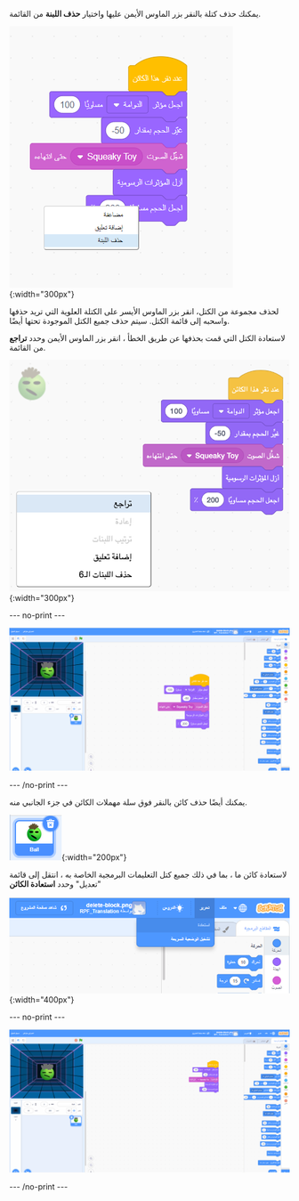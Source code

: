 يمكنك حذف كتلة بالنقر بزر الماوس الأيمن عليها واختيار **حذف اللبنة** من القائمة.

![نص من الكتل مع قائمة منبثقة من الكتلة السفلية. يتم تمييز الخيار الأخير "حذف اللبنة".](images/delete-block.png){:width="300px"}

لحذف مجموعة من الكتل، انقر بزر الماوس الأيسر على الكتلة العلوية التي تريد حذفها واسحبه إلى قائمة الكتل. سيتم حذف جميع الكتل الموجودة تحتها أيضًا.

لاستعادة الكتل التي قمت بحذفها عن طريق الخطأ ، انقر بزر الماوس الأيمن وحدد **تراجع** من القائمة.

![تظهر منطقة الكود بقائمة منبثقة للنقر بزر الماوس الأيمن في مكان فارغ بعيدًا عن كتل التعليمات البرمجية. تم تمييز الخيار العلوي "تراجع".](images/undo-delete-code.png){:width="300px"}

--- no-print ---

![صورة gif متحركة تظهر المستخدم وهو يسحب آخر 3 كتل في نص برمجي من منطقة كتابة الاكواد إلى قائمة الكتل البرمجية. ثم تختفي الكتل من النص البرمجي. ثم ينقر المستخدم بزر الماوس الأيمن في مساحة فارغة في منطقة التعليمات البرمجية ويختار الخيار العلوي "تراجع" من القائمة المنبثقة. الكتل تظهر مرة أخرى.](images/undo-delete-code.gif)

--- /no-print ---

يمكنك أيضًا حذف كائن بالنقر فوق سلة مهملات الكائن في جزء الجانبي منه.

![أيقونة الكائن في قائمة الكائنات. يتم تمييزه باللون الأزرق لإظهار أنه تم تحديده ويوجد رمز سلة المهملات في أعلى اليمين.](images/delete-sprite.png){:width="200px"}

لاستعادة كائن ما ، بما في ذلك جميع كتل التعليمات البرمجية الخاصة به ، انتقل إلى قائمة "تعديل" وحدد **استعادة الكائن**

![قائمة التحرير في الجزء العلوي من محرر Scratch مع تمييز خيار "أستعادة الكائن".](images/restore-sprite.png){:width="400px"}

--- no-print ---

![صورة متحركة توضح قيام المستخدم بحذف كائن من قائمة الكائنات عن طريق النقر على أيقونة سلة المهملات. ينتقل المستخدم بعد ذلك إلى القائمة العلوية ويختار "تحرير" ثم "استعادة الكائن" ويعود الكائن مع كتل التعليمات البرمجية المرتبطة به في وقت الحذف.](images/restore-sprite.gif)

--- /no-print ---

